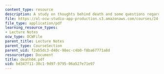 ```yaml
---
content_type: resource
description: A study on thoughts behind death and some questions regarding death.
file: https://ol-ocw-studio-app-production.s3.amazonaws.com/courses/24-200-ancient-philosophy-fall-2004/bd347f1138c19d97979506a527e71e97_death04.pdf
file_type: application/pdf
learning_resource_types:
- Lecture Notes
ocw_type: OCWFile
parent_title: Lecture Notes
parent_type: CourseSection
parent_uid: f2ab5dc3-d40c-98ec-c4b0-f8ba67771a8d
resourcetype: Document
title: death04.pdf
uid: bd347f11-38c1-9d97-9795-06a527e71e97
---
```

